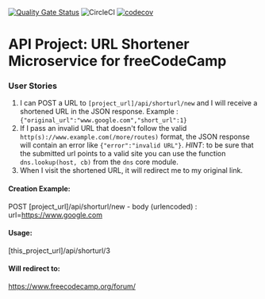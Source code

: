 [![Quality Gate Status](https://sonarcloud.io/api/project_badges/measure?project=tluolamo_boilerplate-project-urlshortener&metric=alert_status)](https://sonarcloud.io/dashboard?id=tluolamo_boilerplate-project-urlshortener)
![CircleCI](https://img.shields.io/circleci/build/github/tluolamo/boilerplate-project-urlshortener)
[![codecov](https://codecov.io/gh/tluolamo/boilerplate-project-urlshortener/branch/gomix/graph/badge.svg)](https://codecov.io/gh/tluolamo/boilerplate-project-urlshortener)

# API Project: URL Shortener Microservice for freeCodeCamp


### User Stories

1. I can POST a URL to `[project_url]/api/shorturl/new` and I will receive a shortened URL in the JSON response. Example : `{"original_url":"www.google.com","short_url":1}`
2. If I pass an invalid URL that doesn't follow the valid `http(s)://www.example.com(/more/routes)` format, the JSON response will contain an error like `{"error":"invalid URL"}`. *HINT*: to be sure that the submitted url points to a valid site you can use the function `dns.lookup(host, cb)` from the `dns` core module.
3. When I visit the shortened URL, it will redirect me to my original link.


#### Creation Example:

POST [project_url]/api/shorturl/new - body (urlencoded) :  url=https://www.google.com

#### Usage:

[this_project_url]/api/shorturl/3

#### Will redirect to:

https://www.freecodecamp.org/forum/
